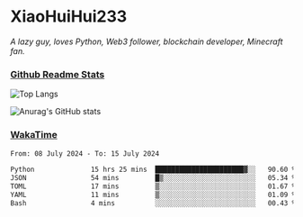 # XiaoHuiHui233

*A lazy guy, loves Python, Web3 follower, blockchain developer, Minecraft fan.*

### [Github Readme Stats](https://github.com/anuraghazra/github-readme-stats)

![Top Langs](https://github-readme-stats.vercel.app/api/top-langs/?username=XiaoHuiHui233&layout=compact&theme=github_dark)

![Anurag's GitHub stats](https://github-readme-stats.vercel.app/api?username=XiaoHuiHui233&show_icons=true&theme=github_dark)

### [WakaTime](https://wakatime.com)

<!--START_SECTION:waka-->

```txt
From: 08 July 2024 - To: 15 July 2024

Python              15 hrs 25 mins  ██████████████████████▓░░   90.60 %
JSON                54 mins         █▒░░░░░░░░░░░░░░░░░░░░░░░   05.34 %
TOML                17 mins         ▒░░░░░░░░░░░░░░░░░░░░░░░░   01.67 %
YAML                11 mins         ▒░░░░░░░░░░░░░░░░░░░░░░░░   01.09 %
Bash                4 mins          ░░░░░░░░░░░░░░░░░░░░░░░░░   00.43 %
```

<!--END_SECTION:waka-->
